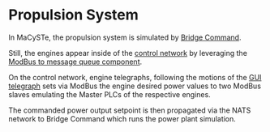 # Propulsion System

In MaCySTe, the propulsion system is simulated by [Bridge Command](./bridgecommand.md).

Still, the engines appear inside of the [control network](./network.md) by leveraging the [ModBus to message queue component](./nats-modbus.md).

On the control network, engine telegraphs, following the motions of the [GUI telegraph](./instruments-telegraphs.md) sets via ModBus the engine desired power values to two ModBus slaves emulating the Master PLCs of the respective engines.

The commanded power output setpoint is then propagated via the NATS network to Bridge Command which runs the power plant simulation.
